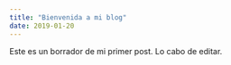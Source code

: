 ```yaml
---
title: "Bienvenida a mi blog"
date: 2019-01-20
---
```

Este es un borrador de mi primer post.
Lo cabo de editar.
